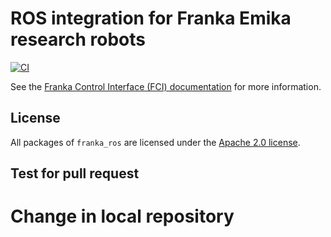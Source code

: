 # ROS integration for Franka Emika research robots

[![CI](https://github.com/frankaemika/franka_ros/actions/workflows/ci.yml/badge.svg)](https://github.com/frankaemika/franka_ros/actions/workflows/ci.yml)


See the [Franka Control Interface (FCI) documentation][fci-docs] for more information.

## License

All packages of `franka_ros` are licensed under the [Apache 2.0 license][apache-2.0].

[apache-2.0]: https://www.apache.org/licenses/LICENSE-2.0.html
[fci-docs]: https://frankaemika.github.io/docs

## Test for pull request
# Change in local repository